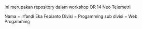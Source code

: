 Ini merupakan repository dalam workshop OR 14 Neo Telemetri 

Nama = Irfandi Eka Febianto
Divisi = Progamming
sub divisi = Web Progamming